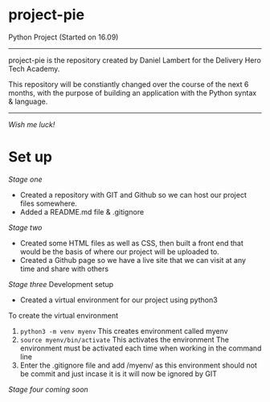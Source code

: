 # project-pie
Python Project (Started on 16.09)

---

project-pie is the repository created by Daniel Lambert for the Delivery Hero Tech Academy.

This repository will be constiantly changed over the course of the next 6 months,
with the purpose of building an application with the Python syntax & language.

---
*Wish me luck!*

# Set up

*Stage one*
- Created a repository with GIT and Github so we can host our project files somewhere.
- Added a README.md file & .gitignore

*Stage two*
- Created some HTML files as well as CSS, then built a front end that would be the basis of where our project will be uploaded to. 
- Created a Github page so we have a live site that we can visit at any time and share with others

*Stage three*
Development setup
- Created a virtual environment for our project using python3

To create the virtual environment
1. ``` python3 -m venv myenv ``` This creates environment called myenv
2. ``` source myenv/bin/activate ``` This activates the environment
	The environment must be activated each time when working in the command line
3. Enter the .gitignore file and add /myenv/ as this environment should not be commit and just incase it is it will now be ignored by GIT

*Stage four coming soon*
